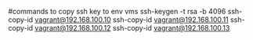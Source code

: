 #commands to copy ssh key to env vms
ssh-keygen -t rsa -b 4096
ssh-copy-id vagrant@192.168.100.10
ssh-copy-id vagrant@192.168.100.11
ssh-copy-id vagrant@192.168.100.12
ssh-copy-id vagrant@192.168.100.13
